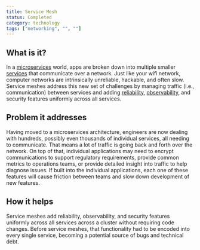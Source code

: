 ```yaml
---
title: Service Mesh
status: Completed
category: technology
tags: ["networking", "", ""]
---
```


## What is it?

In a [microservices](/microservices/) world, apps are broken down into multiple smaller [services](/service/) that communicate over a network. 
Just like your wifi network, computer networks are intrinsically unreliable, hackable, and often slow. 
Service meshes address this new set of challenges by managing traffic (i.e., communication) between services and 
adding [reliability](/reliability/), [observability](/observability/), and security features uniformly across all services.

## Problem it addresses

Having moved to a microservices architecture, engineers are now dealing with hundreds, 
possibly even thousands of individual services, all needing to communicate. 
That means a lot of traffic is going back and forth over the network. 
On top of that, individual applications may need to encrypt communications to support regulatory requirements, 
provide common metrics to operations teams, or provide detailed insight into traffic to help diagnose issues. 
If built into the individual applications, 
each one of these features will cause friction between teams and slow down development of new features.

## How it helps

Service meshes add reliability, observability, and security features 
uniformly across all services across a cluster without requiring code changes. 
Before service meshes, that functionality had to be encoded into every single service, 
becoming a potential source of bugs and technical debt.
